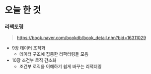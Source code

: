 # 오늘 한 것

### 리팩토링

> https://book.naver.com/bookdb/book_detail.nhn?bid=16311029

- 9장 데이터 조직화
  - 데이터 구조에 집중한 리팩터링들 모음
- 10장 조건부 로직 간소화
  - 조건부 로직을 이해하기 쉽게 바꾸는 리팩터링
